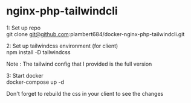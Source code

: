 # nginx-php-tailwindcli

1: Set up repo</br>
git clone git@github.com:plambert684/docker-nginx-php-tailwindcli.git

2: Set up tailwindcss environment (for client)</br>
npm install -D tailwindcss

Note : The tailwind config that I provided is the full version

3: Start docker</br>
docker-compose up -d 

Don't forget to rebuild the css in your client to see the changes</br>
 